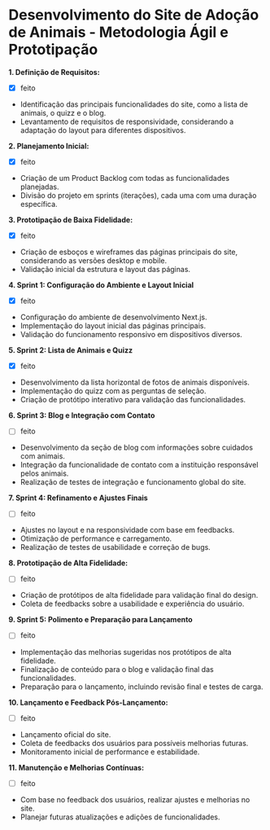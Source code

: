 # Desenvolvimento do Site de Adoção de Animais - Metodologia Ágil e Prototipação

**1. Definição de Requisitos:**

- [x] feito

* Identificação das principais funcionalidades do site, como a lista de animais, o quizz e o blog.
* Levantamento de requisitos de responsividade, considerando a adaptação do layout para diferentes dispositivos.

**2. Planejamento Inicial:**

- [x] feito

* Criação de um Product Backlog com todas as funcionalidades planejadas.
* Divisão do projeto em sprints (iterações), cada uma com uma duração específica.

**3. Prototipação de Baixa Fidelidade:**

- [x] feito

* Criação de esboços e wireframes das páginas principais do site, considerando as versões desktop e mobile.
* Validação inicial da estrutura e layout das páginas.

**4. Sprint 1: Configuração do Ambiente e Layout Inicial**

- [x] feito

* Configuração do ambiente de desenvolvimento Next.js.
* Implementação do layout inicial das páginas principais.
* Validação do funcionamento responsivo em dispositivos diversos.

**5. Sprint 2: Lista de Animais e Quizz**

- [x] feito

* Desenvolvimento da lista horizontal de fotos de animais disponíveis.
* Implementação do quizz com as perguntas de seleção.
* Criação de protótipo interativo para validação das funcionalidades.

**6. Sprint 3: Blog e Integração com Contato**

- [ ] feito

* Desenvolvimento da seção de blog com informações sobre cuidados com animais.
* Integração da funcionalidade de contato com a instituição responsável pelos animais.
* Realização de testes de integração e funcionamento global do site.

**7. Sprint 4: Refinamento e Ajustes Finais**

- [ ] feito

* Ajustes no layout e na responsividade com base em feedbacks.
* Otimização de performance e carregamento.
* Realização de testes de usabilidade e correção de bugs.

**8. Prototipação de Alta Fidelidade:**

- [ ] feito

* Criação de protótipos de alta fidelidade para validação final do design.
* Coleta de feedbacks sobre a usabilidade e experiência do usuário.

**9. Sprint 5: Polimento e Preparação para Lançamento**

- [ ] feito

* Implementação das melhorias sugeridas nos protótipos de alta fidelidade.
* Finalização de conteúdo para o blog e validação final das funcionalidades.
* Preparação para o lançamento, incluindo revisão final e testes de carga.

**10. Lançamento e Feedback Pós-Lançamento:**

- [ ] feito

* Lançamento oficial do site.
* Coleta de feedbacks dos usuários para possíveis melhorias futuras.
* Monitoramento inicial de performance e estabilidade.

**11. Manutenção e Melhorias Contínuas:**

- [ ] feito

* Com base no feedback dos usuários, realizar ajustes e melhorias no site.
* Planejar futuras atualizações e adições de funcionalidades.
